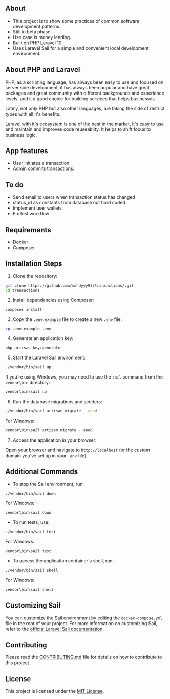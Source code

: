 ## About

- This project is to show some practices of common software development patterns.
- Still in beta phase.
- Use case is money lending. 
- Built on PHP Laravel 10.
- Uses Laravel Sail for a simple and convenient local development environment.


## About PHP and Laravel
PHP, as a scripting language, has always been easy to use and focused on server side development, it has always been popular and have great packages and great community with different backgrounds and experience levels. and it a good choice for building services that helps businesses. 

Lately, not only PHP but also other languages, are taking the side of restrict types with all it's benefits.

Laravel with it's ecosystem is one of the best in the market, it's easy to use and maintain and improves code reuseablity. It helps to shift focus to business logic.

## App features
- User initiates a transaction.
- Admin commits transactions.   

## To do
- Send email to users when transaction status has changed
- status_id as constants from database not hard coded
- Implement user wallets
- Fix test workflow 

## Requirements

- Docker
- Composer

## Installation Steps

1. Clone the repository:

```bash
git clone https://github.com/mahdyyy93/transactions/.git
cd transactions
```

2. Install dependencies using Composer:

```bash
composer install
```

3. Copy the `.env.example` file to create a new `.env` file:

```bash
cp .env.example .env
```

4. Generate an application key:

```bash
php artisan key:generate
```

5. Start the Laravel Sail environment:

```bash
./vendor/bin/sail up
```

If you're using Windows, you may need to use the `sail` command from the `vendor\bin` directory:

```powershell
vendor\bin\sail up
```

6. Run the database migrations and seeders:

```bash
./vendor/bin/sail artisan migrate --seed
```

For Windows:

```powershell
vendor\bin\sail artisan migrate --seed
```

7. Access the application in your browser:

Open your browser and navigate to `http://localhost` (or the custom domain you've set up in your `.env` file).

## Additional Commands

- To stop the Sail environment, run:

```bash
./vendor/bin/sail down
```

For Windows:

```powershell
vendor\bin\sail down
```

- To run tests, use:

```bash
./vendor/bin/sail test
```

For Windows:

```powershell
vendor\bin\sail test
```

- To access the application container's shell, run:

```bash
./vendor/bin/sail shell
```

For Windows:

```powershell
vendor\bin\sail shell
```

## Customizing Sail

You can customize the Sail environment by editing the `docker-compose.yml` file in the root of your project. For more information on customizing Sail, refer to the [official Laravel Sail documentation](https://laravel.com/docs/sail).

## Contributing

Please read the [CONTRIBUTING.md](CONTRIBUTING.md) file for details on how to contribute to this project.

## License

This project is licensed under the [MIT License](LICENSE.md).
```
